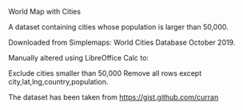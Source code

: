 World Map with Cities

A dataset containing cities whose population is larger than 50,000.

Downloaded from Simplemaps: World Cities Database October 2019.

Manually altered using LibreOffice Calc to:

Exclude cities smaller than 50,000
Remove all rows except city,lat,lng,country,population.

The dataset has been taken from https://gist.github.com/curran